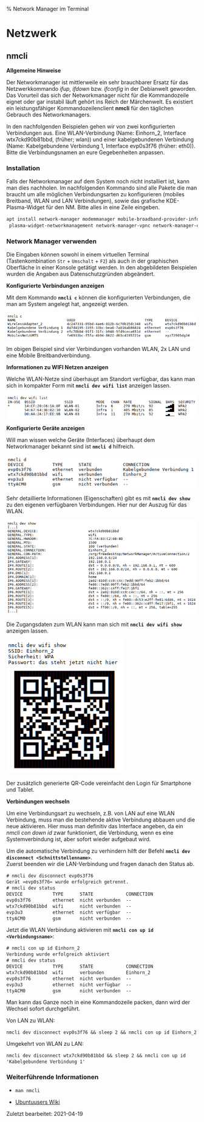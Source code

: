 % Network Manager im Terminal

# Netzwerk

## nmcli

**Allgemeine Hinweise**

Der Networkmanager ist mittlerweile ein sehr brauchbarer Ersatz für das Netzwerkkommando  *ifup, ifdown*  bzw.  *ifconfig*  in der Debianwelt geworden. Das Vorurteil das sich der Networkmanager nicht für die Kommandozeile eignet oder gar instabil läuft gehört ins Reich der Märchenwelt. Es existiert ein leistungsfähiger Kommandozeilenclient  **nmcli**  für den täglichen Gebrauch des Networkmanagers.

In den nachfolgenden Beispielen gehen wir von zwei konfigurierten Verbindungen aus. Eine WLAN-Verbindung (Name: Einhorn_2, Interface wtx7ckd90b81bbd, (früher; wlan)) und einer kabelgebundenen Verbindung (Name: Kabelgebundene Verbindung 1, Interface evp0s3f76 (früher: eth0)). Bitte die Verbindungsnamen an eure Gegebenheiten anpassen.

### Installation

Falls der Networkmanager auf dem System noch nicht installiert ist, kann man dies nachholen. Im nachfolgenden Kommando sind alle Pakete die man braucht um alle möglichen Verbindungsarten zu konfigurieren (mobiles Breitband, WLAN und LAN Verbindungen), sowie das grafische KDE-Plasma-Widget für den NM. Bitte alles in eine Zeile eingeben.

~~~sh
apt install network-manager modemmanager mobile-broadband-provider-info network-manager-pptp
 plasma-widget-networkmanagement network-manager-vpnc network-manager-openvpn
~~~

### Network Manager verwenden

Die Eingaben können sowohl in einem virtuellen Terminal (Tastenkombination `Str` + `Umschalt` + `F2`) als auch in der graphischen Oberfläche in einer Konsole getätigt werden. In den abgebildeten Beispielen wurden die Angaben aus Datenschutzgründen abgeändert.

**Konfigurierte Verbindungen anzeigen**

Mit dem Kommando  **`nmcli c`**  können die konfigurierten Verbindungen, die man am System angelegt hat, angezeigt werden.

![nmcli c](./images/nmcli/nmcli-c.png)

Im obigen Beispiel sind vier Verbindungen vorhanden WLAN, 2x LAN und eine Mobile Breitbandverbindung.

**Informationen zu WIFI Netzen anzeigen**

Welche WLAN-Netze sind überhaupt am Standort verfügbar, das kann man sich in kompakter Form mit  **`nmcli dev wifi list`**  anzeigen lassen.

![nmcli dev wifi list](./images/nmcli/nmcli-list.png)


**Konfigurierte Geräte anzeigen**

Will man wissen welche Geräte (Interfaces) überhaupt dem Networkmanager bekannt sind ist  **`nmcli d`**  hilfreich.

![nmcli d](./images/nmcli/nmcli-d.png)

Sehr detaillierte Informationen (Eigenschaften) gibt es mit  **`nmcli dev show`**  zu den eigenen verfügbaren Verbindungen. Hier nur der Auszug für das WLAN.

![nmcli dev show](./images/nmcli/nmcli-dev-show.png)

Die Zugangsdaten zum WLAN kann man sich mit **`nmcli dev wifi show`** anzeigen lassen.

![nmcli dev wifi show](./images/nmcli/nmcli-dev-wifi-show-de.png)

Der zusätzlich generierte QR-Code vereinfacht den Login für Smartphone und Tablet.

**Verbindungen wechseln**

Um eine Verbindungsart zu wechseln, z.B. von LAN auf eine WLAN Verbindung, muss man die bestehende aktive Verbindung abbauen und die neue aktivieren. Hier muss man definitiv das Interface angeben, da ein  *nmcli con down id <Name>*  zwar funktioniert, die Verbindung, wenn es eine Systemverbindung ist, aber sofort wieder aufgebaut wird.

Um die automatische Verbindung zu verhindern hilft der Befehl **`nmcli dev disconnect <Schnittstellenname>`**.  
Zuerst beenden wir die LAN-Verbindung und fragen danach den Status ab.

~~~
# nmcli dev disconnect evp0s3f76
Gerät »evp0s3f76« wurde erfolgreich getrennt.
# nmcli dev status
DEVICE           TYPE      STATE            CONNECTION 
evp0s3f76        ethernet  nicht verbunden  --
wtx7ckd90b81bbd  wifi      nicht verbunden  --
evp3u3           ethernet  nicht verfügbar  --
ttyACM0          gsm       nicht verbunden  --
~~~

Jetzt die WLAN Verbindung aktivieren mit **`nmcli con up id <Verbindungsname>`**:

~~~
# nmcli con up id Einhorn_2
Verbindung wurde erfolgreich aktiviert 
# nmcli dev status
DEVICE           TYPE      STATE            CONNECTION 
wtx7ckd90b81bbd  wifi      verbunden        Einhorn_2
evp0s3f76        ethernet  nicht verbunden  --
evp3u3           ethernet  nicht verfügbar  --
ttyACM0          gsm       nicht verbunden  --
~~~

Man kann das Ganze noch in eine Kommandozeile packen, dann wird der Wechsel sofort durchgeführt.

Von LAN zu WLAN:

~~~
nmcli dev disconnect evp0s3f76 && sleep 2 && nmcli con up id Einhorn_2
~~~

Umgekehrt von WLAN zu LAN:


~~~
nmcli dev disconnect wtx7ckd90b81bbd && sleep 2 && nmcli con up id 'Kabelgebundene Verbindung 1'
~~~

### Weiterführende Informationen

+       
  ~~~
  man nmcli
  ~~~

+ [Ubuntuusers Wiki](https://wiki.ubuntuusers.de/NetworkManager?redirect=no)


<div id="rev">Zuletzt bearbeitet: 2021-04-19</div>
